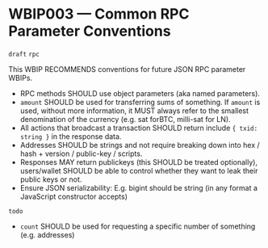 # WBIP003 — Common RPC Parameter Conventions

`draft` `rpc`

This WBIP RECOMMENDS conventions for future JSON RPC parameter WBIPs.

- RPC methods SHOULD use object parameters (aka named parameters).
- `amount` SHOULD be used for transferring sums of something. If `amount` is used, without more information, it MUST always refer to the smallest denomination of the currency (e.g. sat forBTC, milli-sat for LN).
- All actions that broadcast a transaction SHOULD return include `{ txid: string }` in the response data.
- Addresses SHOULD be strings and not require breaking down into hex / hash + version / public-key / scripts.
- Responses MAY return publickeys (this SHOULD be treated optionally), users/wallet SHOULD be able to control whether they want to leak their public keys or not.
- Ensure JSON serializability: E.g. bigint should be string (in any format a JavaScript constructor accepts)

`todo`

- `count` SHOULD be used for requesting a specific number of something (e.g. addresses)
